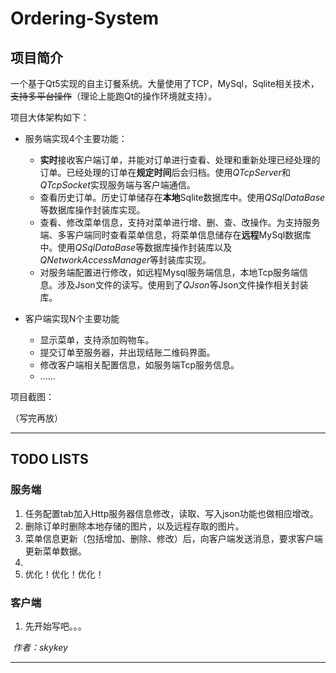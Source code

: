 # Ordering-System

## 项目简介

一个基于Qt5实现的自主订餐系统。大量使用了TCP，MySql，Sqlite相关技术，~~支持多平台操作~~（理论上能跑Qt的操作环境就支持）。

项目大体架构如下：

* 服务端实现4个主要功能：

  * **实时**接收客户端订单，并能对订单进行查看、处理和重新处理已经处理的订单。已经处理的订单在**规定时间**后会归档。使用*QTcpServer*和*QTcpSocket*实现服务端与客户端通信。
  * 查看历史订单。历史订单储存在**本地**Sqlite数据库中。使用*QSqlDataBase*等数据库操作封装库实现。
  * 查看、修改菜单信息，支持对菜单进行增、删、查、改操作。为支持服务端、多客户端同时查看菜单信息，将菜单信息储存在**远程**MySql数据库中。使用*QSqlDataBase*等数据库操作封装库以及*QNetworkAccessManager*等封装库实现。
  * 对服务端配置进行修改，如远程Mysql服务端信息，本地Tcp服务端信息。涉及Json文件的读写。使用到了*QJson*等Json文件操作相关封装库。

* 客户端实现N个主要功能

  * 显示菜单，支持添加购物车。
  * 提交订单至服务器，并出现结账二维码界面。
  * 修改客户端相关配置信息，如服务端Tcp服务信息。
  * ……





项目截图：

（写完再放）





------





## TODO LISTS

### 服务端

1. 任务配置tab加入Http服务器信息修改，读取、写入json功能也做相应增改。
2. 删除订单时删除本地存储的图片，以及远程存取的图片。
3. 菜单信息更新（包括增加、删除、修改）后，向客户端发送消息，要求客户端更新菜单数据。
4. 
5. 优化！优化！优化！



### 客户端

1. 先开始写吧。。。



















​                                          																														*作者：skykey*

------

  

  

  